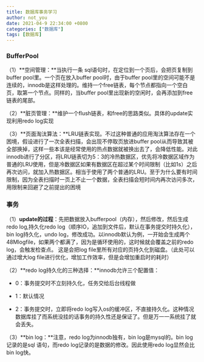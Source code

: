 ```yaml
---
title: 数据库事务学习
author: not_you
date: 2021-04-9 22:34:00 +0800
categories: ["数据库"]
tags: [数据库]
---
```


### **BufferPool**

（1）**空间管理：**当执行一条 sql语句时，在定位到一个页后，会把页复制到buffer pool里。一个页在放入buffer pool时，由于buffer pool里的空间可能不是连续的，innodb是这样处理的。维持一个free链表，每个节点都指向一个空白页，取第一个节点。同样的，当buffer pool里出现新的空闲时，会再添加到free链表的尾部。

（2）**脏页管理：**维护一个flush链表，和free的思路类似。具体的update实现利用redo log实现

（3）**页面淘汰算法：**LRU链表实现。不过这种普通的应用淘汰算法存在一个困境，假设进行了一次全表扫描，会出现不停取页放进buffer pool从而导致其被全部换掉，这样一些本该是经常使用的热点数据就被换出去了，会降低性能。对此innodb进行了分区，将LRU链表切为5：3的冷热数据区，优先将冷数据区域作为普通的LRU使用，但是冷数据区如果有数据区在超过某个时间限制（比如1s）之后再次访问，就加入热数据区。相当于使用了两个普通的LRU。至于为什么要有时间限制，因为全表扫描时一页上不止一个数据，全表扫描会短时间内再次访问多次，用限制来回避了之前提出的困境

### **事务**

（1）**update的过程**：先把数据放入bufferpool（内存），然后修改，然后生成redo log,持久化redo log（顺序IO，追加到文件后，默认在事务提交时持久化），bin log持久化，undo log，修改成功。以innodb默认为例，一开始会生成两个48Mlogfile，如果两个都满了，因为是循环使用的，这时候就会覆盖之前的redo log，会触发检查点。  这是会把log file里所有对应的页持久化到磁盘。（此处可以通过增大log file进行优化，增加工作效率，但是会增加重启时的耗时）

（2）**redo log持久化的三种选择：**innodb允许三个配置值：

- 0：事务提交时不立刻持久化，任务交给后台线程做

- 1：默认情况

-  2：事务提交时，立即将redo log写入os的缓冲区，不直接持久化。这种情况数据库挂了而系统没挂的话事务的持久性还是保证了。但是万一一系统挂了就会丢失。

（3）**bin log：**注意，redo log为innodb独有，bin log是mysql的。bin log记录的是sql 语句，而redo log记录的是数据的修改。因此使用redo log显然会比bin log快。

